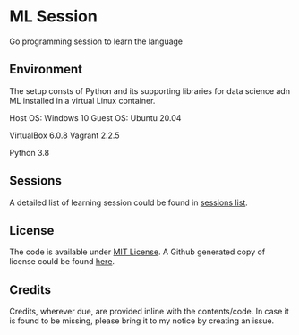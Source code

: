 # ML Session
Go programming session to learn the language

## Environment
The setup consts of Python and its supporting libraries for data science adn ML installed in a virtual Linux container.

Host OS: Windows 10
Guest OS: Ubuntu 20.04

VirtualBox 6.0.8
Vagrant 2.2.5

Python 3.8

## Sessions
A detailed list of learning session could be found in [sessions list](./docs/SESSIONS.md).

## License
The code is available under [MIT License](https://choosealicense.com/licenses/mit/). A Github generated copy of license could be found [here](./LICENSE).

## Credits
Credits, wherever due, are provided inline with the contents/code. In case it is found to be missing, please bring it to my notice by creating an issue.
